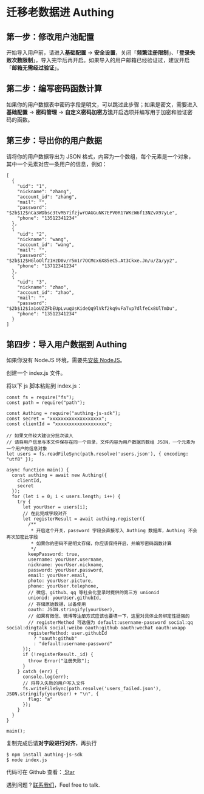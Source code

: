 # 迁移老数据进 Authing

## 第一步：修改用户池配置

开始导入用户前，请进入**基础配置** -&gt; **安全设置**，关闭「**频繁注册限制**」、「**登录失败次数限制**」，导入完毕后再开启。如果导入的用户邮箱已经验证过，建议开启「**邮箱无需经过验证**」。

## 第二步：编写密码函数计算

如果你的用户数据表中密码字段是明文，可以跳过此步骤；如果是密文，需要进入**基础配置** -&gt; **密码管理** -&gt; **自定义密码加密方法**开启选项并编写用于加密和验证密码的函数。

## 第三步：导出你的用户数据

请将你的用户数据导出为 JSON 格式，内容为一个数组，每个元素是一个对象，其中一个元素对应一条用户的信息，例如：

```text
[
  {
    "uid": "1",
    "nickname": "zhang",
    "account_id": "zhang",
    "mail": "",
    "password": "$2b$12$nCa3WDbsc3tvM57ifzjwrOAGGuNK7EPV0R17WKcW6f13NZvX97yLe",
    "phone": "13512341234"
  },
  {
    "uid": "2",
    "nickname": "wang",
    "account_id": "wang",
    "mail": "",
    "password": "$2b$12$HGloOlfz1HzD0v/r5m1r7OCMcx6X85eC5.At3Ckxe.Jn/u/Za/yy2",
    "phone": "13712341234"
  },
  {
    "uid": "3",
    "nickname": "zhao",
    "account_id": "zhao",
    "mail": "",
    "password": "$2b$12$ia1oUZZFbEUpLvuqUsKideQq9lVkf2kq9vFaTvp7dlfeCx8UlTmDu",
    "phone": "13512341234"
  }
]
```

## 第四步：导入用户数据到 Authing

如果你没有 NodeJS 环境，需要先[安装 NodeJS](http://nodejs.cn/download/)。

创建一个 index.js 文件。

将以下 js 脚本粘贴到 index.js：

```text
const fs = require("fs");
const path = require("path");

const Authing = require("authing-js-sdk");
const secret = "xxxxxxxxxxxxxxxxxxx";
const clientId = "xxxxxxxxxxxxxxxxxxx";

// 如果文件较大建议分批次读入
// 请将用户信息与本文件保存在同一个目录，文件内容为用户数据的数组 JSON，一个元素为一个用户的信息对象
let users = fs.readFileSync(path.resolve('users.json'), { encoding: "utf8" });

async function main() {
  const authing = await new Authing({
    clientId,
    secret
  });
  for (let i = 0; i < users.length; i++) {
    try {
      let yourUser = users[i];
      // 在此完成字段对齐
      let registerResult = await authing.register({
        /**
         * 开启这个开关，password 字段会直接写入 Authing 数据库，Authing 不会再次加密此字段
         * 如果你的密码不是明文存储，你应该保持开启，并编写密码函数计算
         */
        keepPassword: true,
        username: yourUser.username,
        nickname: yourUser.nickname,
        password: yourUser.password,
        email: yourUser.email,
        photo: yourUser.picture,
        phone: yourUser.telephone,
        // 微信、github、qq 等社会化登录时提供的第三方 unionid
        unionid: yourUser.githubId,
        // 存储原始数据，以备使用
        oauth: JSON.stringify(yourUser),
        // 如果有微信、微博等注册方式应该也要填一下，这里对具体业务绑定性挺强的
        // registerMethod 可选值为 default:username-password social:qq social:dingtalk social:weibo oauth:github oauth:wechat oauth:wxapp
        registerMethod: user.githubId
          ? "oauth:github"
          : "default:username-password"
      });
      if (!registerResult._id) {
        throw Error("注册失败");
      }
    } catch (err) {
      console.log(err);
      // 将导入失败的用户写入文件
      fs.writeFileSync(path.resolve('users_failed.json'), JSON.stringify(yourUser) + "\n", {
        flag: "a"
      });
    }
  }
}

main();

```

复制完成后请**对字段进行对齐**，再执行

```text
$ npm install authing-js-sdk
$ node index.js
```

代码可在 Github 查看：[ Star](https://github.com/Authing/users-migration)

遇到问题？[联系我们](https://gitter.im/authing-chat/community)，Feel free to talk.

